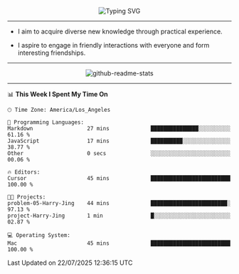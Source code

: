 <p align="center">
  <img src="https://readme-typing-svg.demolab.com?font=Fira+Code&weight=500&size=32&duration=2500&pause=1600&center=true&vCenter=true&random=false&width=1024&height=64&lines=Hi+there+%F0%9F%91%8B;I'm+delighted+you+could+make+it+here+%F0%9F%8E%89;I'm+Harry%2C+a+college+student+still+finding+my+way" alt="Typing SVG" />
</p>


---


- I aim to acquire diverse new knowledge through practical experience.

- I aspire to engage in friendly interactions with everyone and form interesting friendships.


---


<p align="center">
  <img src="https://github-readme-stats.vercel.app/api?username=Harry-Jing&show_icons=true" alt="github-readme-stats"/>
</p>


---

<!--START_SECTION:waka-->
📊 **This Week I Spent My Time On** 

```text
🕑︎ Time Zone: America/Los_Angeles

💬 Programming Languages: 
Markdown                 27 mins             ███████████████░░░░░░░░░░   61.16 % 
JavaScript               17 mins             ██████████░░░░░░░░░░░░░░░   38.77 % 
Other                    0 secs              ░░░░░░░░░░░░░░░░░░░░░░░░░   00.06 % 

🔥 Editors: 
Cursor                   45 mins             █████████████████████████   100.00 % 

🐱‍💻 Projects: 
problem-05-Harry-Jing    44 mins             ████████████████████████░   97.13 % 
project-Harry-Jing       1 min               █░░░░░░░░░░░░░░░░░░░░░░░░   02.87 % 

💻 Operating System: 
Mac                      45 mins             █████████████████████████   100.00 % 
```


 Last Updated on 22/07/2025 12:36:15 UTC
<!--END_SECTION:waka-->
